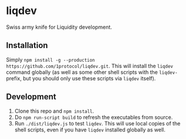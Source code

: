 # liqdev
Swiss army knife for Liquidity development.

## Installation

Simply `npm install -g --production https://github.com/1protocol/liqdev.git`. This will install the `liqdev` command globally (as well as some other shell scripts with the `liqdev-` prefix, but you should only use these scripts via `liqdev` itself).

## Development

1. Clone this repo and `npm install`.
2. Do `npm run-script build` to refresh the executables from source.
3. Run `./dist/liqdev.js` to test `liqdev`. This will use local copies of the shell scripts, even if you have `liqdev` installed globally as well.

